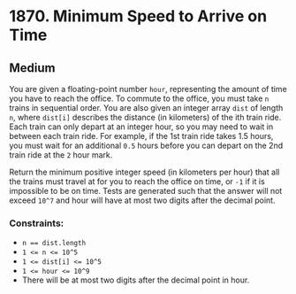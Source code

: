 # 1870. Minimum Speed to Arrive on Time

## Medium

You are given a floating-point number `hour`, representing the amount of time you have to reach the office. To commute
to the office, you must take `n` trains in sequential order. You are also given an integer array `dist` of length `n`,
where `dist[i]` describes the distance (in kilometers) of the ith train ride. Each train can only depart at an integer
hour, so you may need to wait in between each train ride. For example, if the 1st train ride takes 1.5 hours, you must
wait for an additional `0.5` hours before you can depart on the 2nd train ride at the `2` hour mark.

Return the minimum
positive integer speed (in kilometers per hour) that all the trains must travel at for you to reach the office on time,
or `-1` if it is impossible to be on time. Tests are generated such that the answer will not exceed `10^7` and hour will
have at most two digits after the decimal point.

### Constraints:

- `n == dist.length`
- `1 <= n <= 10^5`
- `1 <= dist[i] <= 10^5`
- `1 <= hour <= 10^9`
- There will be at most two digits after the decimal point in hour.
